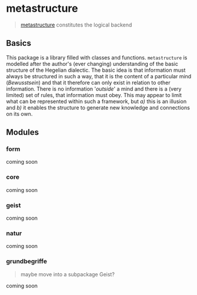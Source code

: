 # metastructure
> [metastructure](https://github.com/MultifokalHirn/superstructure/blob/dev/superstructure/metastructure) constitutes the logical backend

## Basics
This package is a library filled with classes and functions. `metastructure` is modelled after the author's (ever changing) understanding of the basic structure of the Hegelian dialectic. The basic idea is that information must always be structured in such a way, that it is the content of a particular mind (_Bewusstsein_) and that it therefore can only exist in relation to other information. There is no information '_outside_' a mind and there is a (very limited) set of rules, that information must obey. This may appear to limit what can be represented within such a framework, but _a)_ this is an illusion and _b)_ it enables the structure to generate new knowledge and connections on its own.

## Modules


### form

coming soon

### core

coming soon

### geist

coming soon

### natur

coming soon


### grundbegriffe
> maybe move into a subpackage Geist?

coming soon
